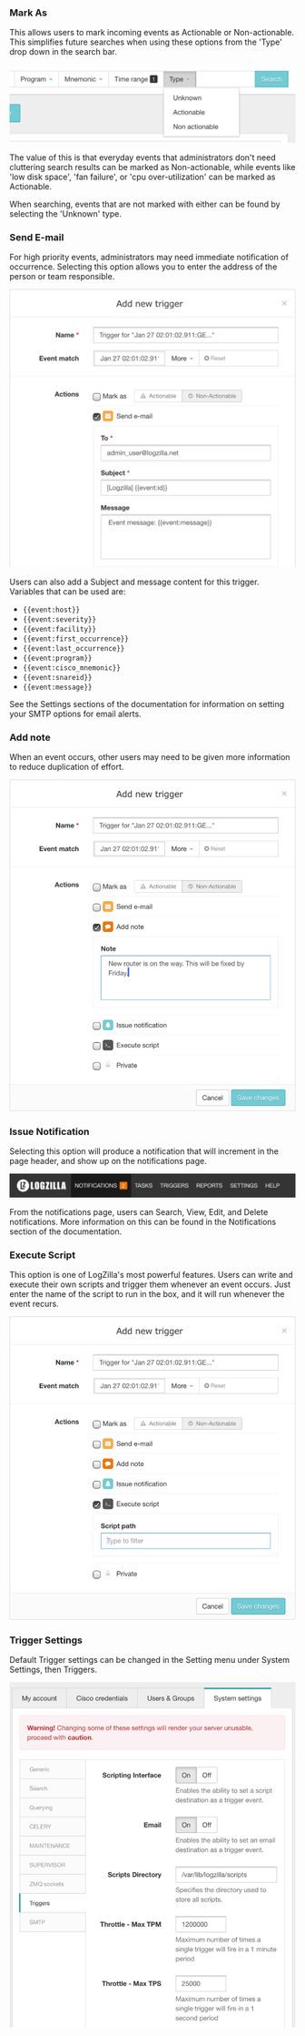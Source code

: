 <!-- @@@title:Explanation of Actions@@@-->

### Mark As

This allows users to mark incoming events as Actionable or Non-actionable. This simplifies future searches when using these options from the 'Type' drop down in the search bar.

![Query Bar](images/query-bar.png)

The value of this is that everyday events that administrators don't need cluttering search results can be marked as Non-actionable, while events like 'low disk space', 'fan failure', or 'cpu over-utilization' can be marked as Actionable.

When searching, events that are not marked with either can be found by selecting the 'Unknown' type.

### Send E-mail

For high priority events, administrators may need immediate notification of occurrence. Selecting this option allows you to enter the address of the person or team responsible.

![Send e-mail](images/send-email.png)

Users can also add a Subject and message content for this trigger. Variables that can be used are:

* `{{event:host}}`
* `{{event:severity}}`
* `{{event:facility}}`
* `{{event:first_occurrence}}`
* `{{event:last_occurrence}}`
* `{{event:program}}`
* `{{event:cisco_mnemonic}}`
* `{{event:snareid}}`
* `{{event:message}}`

See the Settings sections of the documentation for information on setting your SMTP options for email alerts.

### Add note

When an event occurs, other users may need to be given more information to reduce duplication of effort.

![Add note](images/add-note.png)

### Issue Notification

Selecting this option will produce a notification that will increment in the page header, and show up on the notifications page.

![Issue Notification](images/issue-notification.png)

From the notifications page, users can Search, View, Edit, and Delete notifications. More information on this can be found in the Notifications section of the documentation.

### Execute Script

This option is one of LogZilla's most powerful features. Users can write and execute their own scripts and trigger them whenever an event occurs. Just enter the name of the script to run in the box, and it will run whenever the event recurs.

![Execute Script](images/execute-script.png)

### Trigger Settings

Default Trigger settings can be changed in the Setting menu under System Settings, then Triggers.

![System settings](images/system-settings.png)
